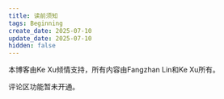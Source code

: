 ```yaml
---
title: 读前须知
tags: Beginning
create_date: 2025-07-10
update_date: 2025-07-10
hidden: false
---
```


本博客由Ke Xu倾情支持，所有内容由Fangzhan Lin和Ke Xu所有。

评论区功能暂未开通。